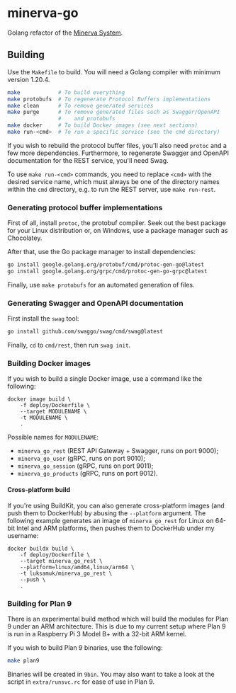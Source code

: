 # minerva-go

Golang refactor of the [Minerva System](https://minerva-system.github.io/minerva-system/).

## Building

Use the `Makefile` to build. You will need a Golang compiler with minimum
version 1.20.4.

```bash
make            # To build everything
make protobufs  # To regenerate Protocol Buffers implementations
make clean      # To remove generated services
make purge      # To remove generated files such as Swagger/OpenAPI
                #    and protobufs
make docker     # To build Docker images (see next sections)
make run-<cmd>  # To run a specific service (see the cmd directory)
```

If you wish to rebuild the protocol buffer files, you'll also need `protoc`
and a few more dependencies. Furthermore, to regenerate Swagger and OpenAPI
documentation for the REST service, you'll need Swag.

To use `make run-<cmd>` commands, you need to replace `<cmd>` with the desired
service name, which must always be one of the directory names within the `cmd`
directory, e.g. to run the REST server, use `make run-rest`.

<!-- ```bash -->
<!-- go install github.com/mitranim/gow@latest -->
<!-- ``` -->

### Generating protocol buffer implementations

First of all, install `protoc`, the protobuf compiler. Seek out the best
package for your Linux distribution or, on Windows, use a package manager
such as Chocolatey.

After that, use the Go package manager to install dependencies:

```bash
go install google.golang.org/protobuf/cmd/protoc-gen-go@latest
go install google.golang.org/grpc/cmd/protoc-gen-go-grpc@latest
```

Finally, use `make protobufs` for an automated generation of files.

### Generating Swagger and OpenAPI documentation

First install the `swag` tool:

```bash
go install github.com/swaggo/swag/cmd/swag@latest
```

Finally, `cd` to `cmd/rest`, then run `swag init`.

### Building Docker images

If you wish to build a single Docker image, use a command like the
following:

```
docker image build \
	-f deploy/Dockerfile \
	--target MODULENAME \
	-t MODULENAME \
	.
```

Possible names for `MODULENAME`:

- `minerva_go_rest` (REST API Gateway + Swagger, runs on port 9000);
- `minerva_go_user` (gRPC, runs on port 9010);
- `minerva_go_session` (gRPC, runs on port 9011);
- `minerva_go_products` (gRPC, runs on port 9012).

#### Cross-platform build

If you're using BuildKit, you can also generate cross-platform images
(and push them to DockerHub) by abusing the `--platform` argument.
The following example generates an image of `minerva_go_rest` for
Linux on 64-bit Intel and ARM platforms, then pushes them to
DockerHub under my username:

```
docker buildx build \
	-f deploy/Dockerfile \
	--target minerva_go_rest \
	--platform=linux/amd64,linux/arm64 \
	-t luksamuk/minerva_go_rest \
	--push \
	.
```

### Building for Plan 9

There is an experimental build method which will build the modules for Plan 9
under an ARM architecture. This is due to my current setup where Plan 9 is
run in a Raspberry Pi 3 Model B+ with a 32-bit ARM kernel.

If you wish to build Plan 9 binaries, use the following:

```bash
make plan9
```

Binaries will be created in `9bin`. You may also want to take a look at the
script in `extra/runsvc.rc` for ease of use in Plan 9.
